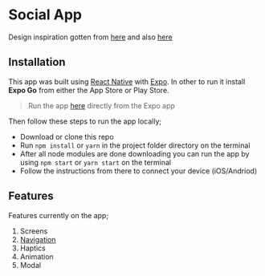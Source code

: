 # Social App

Design inspiration gotten from [here](https://dribbble.com/shots/9579493-Social-app-screen) and also [here](https://dribbble.com/shots/10160402-Lovely)

## Installation
This app was built using [React Native](https://reactnative.dev/) with [Expo](https://expo.io). In other to run it install **Expo Go** from either the App Store or Play Store.  

> Run the app [here](exp://exp.host/@chideraike/social-app) directly from the Expo app

Then follow these steps to run the app locally;
-   Download or clone this repo
-   Run  `npm install`  or  `yarn`  in the project folder directory on the terminal
-   After all node modules are done downloading you can run the app by using  `npm start`  or  `yarn start`  on the terminal
-   Follow the instructions from there to connect your device (iOS/Andriod)

## Features

Features currently on the app;

1.  Screens
2.  [Navigation](https://reactnavigation.org/docs/getting-started)
3.  Haptics
4.  Animation
5.  Modal
